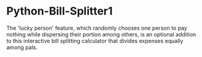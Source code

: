 # Python-Bill-Splitter1
The 'lucky person' feature, which randomly chooses one person to pay nothing while dispersing their portion among others, is an optional addition to this interactive bill splitting calculator that divides expenses equally among pals.
